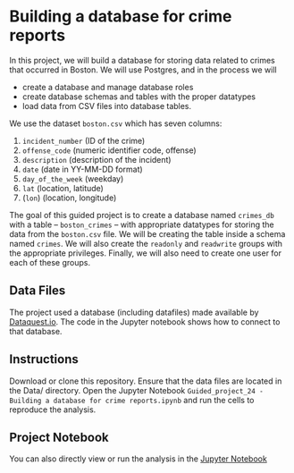 #  Building a database for crime reports

In this project, we will build a database for storing data related to crimes that occurred in Boston. We will use Postgres, and in the process we will
- create a database and manage database roles
- create database schemas and tables with the proper datatypes
- load data from CSV files into database tables.

We use the dataset `boston.csv` which has seven columns:
1. `incident_number` (ID of the crime)
2. `offense_code` (numeric identifier code, offense)
3. `description` (description of the incident)
4. `date` (date in YY-MM-DD format)
5. `day_of_the_week` (weekday)
6. `lat` (location, latitude)
7. (`lon`) (location, longitude)

The goal of this guided project is to create a database named `crimes_db` with a table – `boston_crimes` – with appropriate datatypes for storing the data from the `boston.csv` file. We will be creating the table inside a schema named `crimes`. We will also create the `readonly` and `readwrite` groups with the appropriate privileges. Finally, we will also need to create one user for each of these groups. 

## Data Files
The project used a database (including datafiles) made available by [Dataquest.io](https://www.dataquest.io/). The code in the Jupyter notebook shows how to connect to that database. 

## Instructions

Download or clone this repository.
Ensure that the data files are located in the Data/ directory.
Open the Jupyter Notebook `Guided_project_24 -Building a database for crime reports.ipynb` and run the cells to reproduce the analysis.

## Project Notebook

You can also directly view or run the analysis in the [Jupyter Notebook](https://github.com/timmueller0/data_projects_misc/blob/main/projects/guided_project_23_building_fast_queries_on_a_csv/Guided_project_23%20-%20Building%20Fast%20Queries%20on%20a%20CSV.ipynb)


